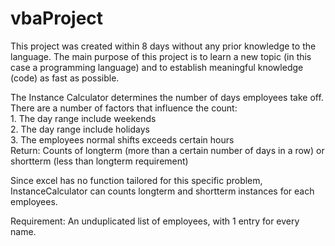 # vbaProject
This project was created within 8 days without any prior knowledge to the language. The main purpose of this project is to learn a new topic (in this case a programming language) and to establish meaningful knowledge (code) as fast as possible.  
    
The Instance Calculator determines the number of days employees take off. There are a number of factors that influence the count:    
    1. The day range include weekends  
    2. The day range include holidays  
    3. The employees normal shifts exceeds certain hours  
Return: Counts of longterm (more than a certain number of days in a row) or shortterm (less than longterm requirement)  
  
Since excel has no function tailored for this specific problem, InstanceCalculator can counts longterm and shortterm instances for each employees.  
  
Requirement: An unduplicated list of employees, with 1 entry for every name.    
  
